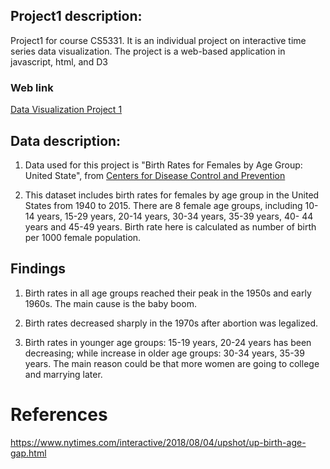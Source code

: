 ## Project1 description:

Project1 for course CS5331. It is an individual project on interactive time series data visualization. The project is a web-based application in javascript, html, and D3

### Web link

[Data Visualization Project 1](https://gj0706.github.io/DataVisualization/Project1/birthRate.html)


## Data description:

1. Data used for this project is "Birth Rates for Females by Age Group: United State", from [Centers for Disease Control and Prevention](https://data.cdc.gov/NCHS/NCHS-Birth-Rates-for-Females-by-Age-Group-United-S/yt7u-eiyg)

2. This dataset includes birth rates for females by age group in the United States from 1940 to 2015. There are 8 female age groups, including 10-14 years, 15-29 years, 20-14 years, 30-34 years, 35-39 years, 40- 44 years and 45-49 years. Birth rate here is calculated as number of birth per 1000 female population.


## Findings

1. Birth rates in all age groups reached their peak in the 1950s and early 1960s.
  The main cause is the baby boom.

2. Birth rates decreased sharply in the 1970s after abortion was legalized.


3. Birth rates in younger age groups: 15-19 years, 20-24 years has been decreasing; while increase in older age groups: 30-34 years, 35-39 years.
  The main reason could be that more women are going to college and marrying later. 




# References

https://www.nytimes.com/interactive/2018/08/04/upshot/up-birth-age-gap.html


